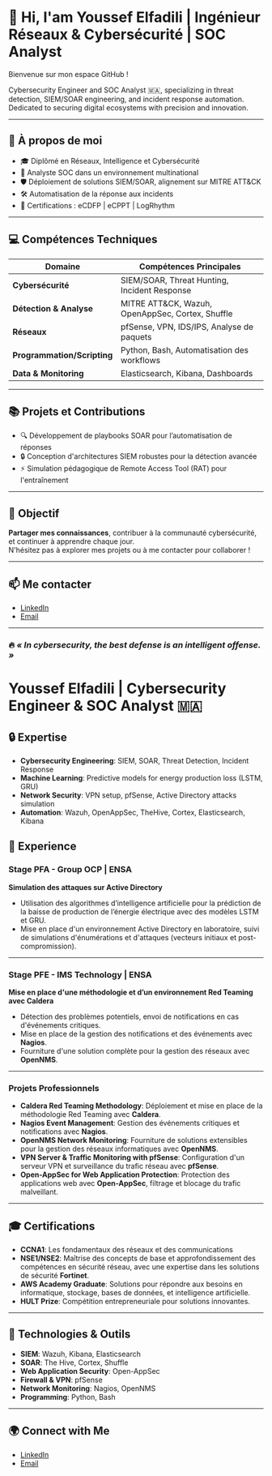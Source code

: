 # 📌 Hi, I'am Youssef Elfadili | Ingénieur Réseaux & Cybersécurité | SOC Analyst  

Bienvenue sur mon espace GitHub !  

Cybersecurity Engineer and SOC Analyst 🇲🇦, specializing in threat detection, SIEM/SOAR engineering, and incident response automation. Dedicated to securing digital ecosystems with precision and innovation.

---

## 🚀 À propos de moi

- 🎓 Diplômé en Réseaux, Intelligence et Cybersécurité
- 🏢 Analyste SOC dans un environnement multinational
- 🛡️ Déploiement de solutions SIEM/SOAR, alignement sur MITRE ATT&CK
- 🛠️ Automatisation de la réponse aux incidents
- 🧠 Certifications : eCDFP | eCPPT | LogRhythm

---

## 💻 Compétences Techniques

| Domaine                   | Compétences Principales                          |
|---------------------------|-------------------------------------------------|
| **Cybersécurité**         | SIEM/SOAR, Threat Hunting, Incident Response    |
| **Détection & Analyse**   | MITRE ATT&CK, Wazuh, OpenAppSec, Cortex, Shuffle|
| **Réseaux**               | pfSense, VPN, IDS/IPS, Analyse de paquets       |
| **Programmation/Scripting** | Python, Bash, Automatisation des workflows    |
| **Data & Monitoring**     | Elasticsearch, Kibana, Dashboards               |

---

## 📚 Projets et Contributions

- 🔍 Développement de playbooks SOAR pour l’automatisation de réponses
- 🔒 Conception d'architectures SIEM robustes pour la détection avancée
- ⚡ Simulation pédagogique de Remote Access Tool (RAT) pour l'entraînement

---

## 🌟 Objectif

**Partager mes connaissances**, contribuer à la communauté cybersécurité, et continuer à apprendre chaque jour.  
N'hésitez pas à explorer mes projets ou à me contacter pour collaborer !

---

## 📫 Me contacter

- [LinkedIn](#) <!-- Remplace # par ton vrai lien LinkedIn -->
- [Email](#) <!-- Remplace # par ton adresse email professionnelle -->

---

### 🔥 *« In cybersecurity, the best defense is an intelligent offense. »*  
# Youssef Elfadili | Cybersecurity Engineer & SOC Analyst 🇲🇦

## 🔒 Expertise
- **Cybersecurity Engineering**: SIEM, SOAR, Threat Detection, Incident Response
- **Machine Learning**: Predictive models for energy production loss (LSTM, GRU)
- **Network Security**: VPN setup, pfSense, Active Directory attacks simulation
- **Automation**: Wazuh, OpenAppSec, TheHive, Cortex, Elasticsearch, Kibana

## 💼 Experience

### **Stage PFA - Group OCP | ENSA**
**Simulation des attaques sur Active Directory**
- Utilisation des algorithmes d’intelligence artificielle pour la prédiction de la baisse de production de l’énergie électrique avec des modèles LSTM et GRU.
- Mise en place d'un environnement Active Directory en laboratoire, suivi de simulations d'énumérations et d'attaques (vecteurs initiaux et post-compromission).

---

### **Stage PFE - IMS Technology | ENSA**
**Mise en place d'une méthodologie et d’un environnement Red Teaming avec Caldera**
- Détection des problèmes potentiels, envoi de notifications en cas d'événements critiques.
- Mise en place de la gestion des notifications et des événements avec **Nagios**.
- Fourniture d'une solution complète pour la gestion des réseaux avec **OpenNMS**.

---

### **Projets Professionnels**
- **Caldera Red Teaming Methodology**: Déploiement et mise en place de la méthodologie Red Teaming avec **Caldera**.
- **Nagios Event Management**: Gestion des événements critiques et notifications avec **Nagios**.
- **OpenNMS Network Monitoring**: Fourniture de solutions extensibles pour la gestion des réseaux informatiques avec **OpenNMS**.
- **VPN Server & Traffic Monitoring with pfSense**: Configuration d'un serveur VPN et surveillance du trafic réseau avec **pfSense**.
- **Open-AppSec for Web Application Protection**: Protection des applications web avec **Open-AppSec**, filtrage et blocage du trafic malveillant.

---

## 🎓 Certifications
- **CCNA1**: Les fondamentaux des réseaux et des communications
- **NSE1/NSE2**: Maîtrise des concepts de base et approfondissement des compétences en sécurité réseau, avec une expertise dans les solutions de sécurité **Fortinet**.
- **AWS Academy Graduate**: Solutions pour répondre aux besoins en informatique, stockage, bases de données, et intelligence artificielle.
- **HULT Prize**: Compétition entrepreneuriale pour solutions innovantes.

---

## 🔧 Technologies & Outils
- **SIEM**: Wazuh, Kibana, Elasticsearch
- **SOAR**: The Hive, Cortex, Shuffle
- **Web Application Security**: Open-AppSec
- **Firewall & VPN**: pfSense
- **Network Monitoring**: Nagios, OpenNMS
- **Programming**: Python, Bash

---

## 🌍 Connect with Me
- [LinkedIn](https://www.linkedin.com/in/youssef-elfadili)
- [Email](mailto:youssefelfadili@example.com)

